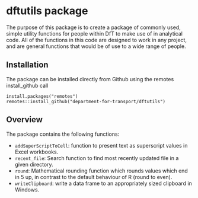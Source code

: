 # dftutils package

The purpose of this package is to create a package of commonly used, simple utility functions for people within DfT to make use of in analytical code. All of the functions in this code are designed to work in any project, and are general functions that would be of use to a wide range of people.

## Installation

The package can be installed directly from Github using the remotes install_github call

```
install.packages("remotes")
remotes::install_github("department-for-transport/dftutils")
```

## Overview

The package contains the following functions:

* `addSuperScriptToCell`: function to present text as superscript values in Excel workbooks.
* `recent_file`: Search function to find most recently updated file in a given directory.
* `round`: Mathematical rounding function which rounds values which end in 5 up, in contrast to the default behaviour of R (round to even).
* `writeClipboard`: write a data frame to an appropriately sized clipboard in Windows.
